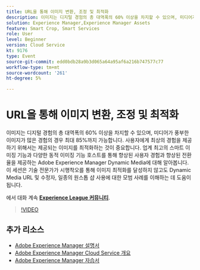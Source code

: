 ```yaml
---
title: URL을 통해 이미지 변환, 조정 및 최적화
description: 이미지는 디지털 경험의 총 대역폭의 60% 이상을 차지할 수 있으며, 미디어가 풍부한 이미지가 많은 경험의 경우 최대 85%까지 가능합니다. 사용자에게 최상의 경험을 제공하기 위해서는 제공되는 이미지를 최적화하는 것이 중요합니다. 업계 최고의 스마트 이미징 기능과 다양한 동적 이미징 기능 호스트를 통해 향상된 사용자 경험과 향상된 전환율을 제공하는 Adobe Experience Manager Dynamic Media에 대해 알아봅니다. 이 세션은 기술 전문가가 시행착오를 통해 이미지 최적화를 달성하지 않고도 Dynamic Media URL 및 수정자, 일종의 원스톱 샵 사용에 대한 모범 사례를 이해하는 데 도움이 됩니다.
solution: Experience Manager,Experience Manager Assets
feature: Smart Crop, Smart Services
role: User
level: Beginner
version: Cloud Service
kt: 9176
type: Event
source-git-commit: edd0bdb28a9b3d065a64a95af6a216b747577c77
workflow-type: tm+mt
source-wordcount: '261'
ht-degree: 5%

---
```


# URL을 통해 이미지 변환, 조정 및 최적화

이미지는 디지털 경험의 총 대역폭의 60% 이상을 차지할 수 있으며, 미디어가 풍부한 이미지가 많은 경험의 경우 최대 85%까지 가능합니다. 사용자에게 최상의 경험을 제공하기 위해서는 제공되는 이미지를 최적화하는 것이 중요합니다. 업계 최고의 스마트 이미징 기능과 다양한 동적 이미징 기능 호스트를 통해 향상된 사용자 경험과 향상된 전환율을 제공하는 Adobe Experience Manager Dynamic Media에 대해 알아봅니다. 이 세션은 기술 전문가가 시행착오를 통해 이미지 최적화를 달성하지 않고도 Dynamic Media URL 및 수정자, 일종의 원스톱 샵 사용에 대한 모범 사례를 이해하는 데 도움이 됩니다.

에서 대화 계속 **[Experience League 커뮤니티](https://adobe.ly/3F58miP)**.

>[!VIDEO](https://video.tv.adobe.com/v/337847/?quality=12&learn=on&hidetitle=true)

## 추가 리소스

- [Adobe Experience Manager 설명서](https://experienceleague.adobe.com/docs/experience-manager-cloud-service.html)
- [Adobe Experience Manager Cloud Service 개요](https://experienceleague.adobe.com/docs/experience-manager-cloud-service/overview/home.html)
- [Adobe Experience Manager 자습서](https://experienceleague.adobe.com/docs/experience-manager-tutorials.html)
